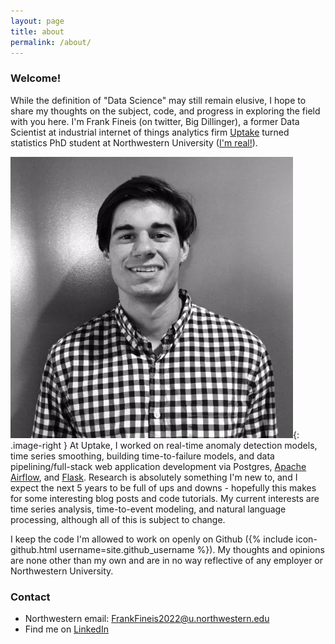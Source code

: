 ```yaml
---
layout: page
title: about
permalink: /about/
---
```


### Welcome!

While the definition of "Data Science" may still remain elusive, I hope to share my thoughts on the subject, code, and progress in exploring the field with you here. I'm Frank Fineis (on twitter, Big Dillinger), a former Data Scientist at industrial internet of things analytics firm [Uptake](https://uptake.com/) turned statistics PhD student at Northwestern University ([I'm real!](http://www.statistics.northwestern.edu/people/graduate-students/)). 

![me](/images/ffineis_headshot.png){: .image-right } At Uptake, I worked on real-time anomaly detection models, time series smoothing, building time-to-failure models, and data pipelining/full-stack web application development via Postgres, [Apache Airflow](https://github.com/apache/incubator-airflow), and [Flask](http://flask.pocoo.org/). Research is absolutely something I'm new to, and I expect the next 5 years to be full of ups and downs - hopefully this makes for some interesting blog posts and code tutorials. My current interests are time series analysis, time-to-event modeling, and natural language processing, although all of this is subject to change.

I keep the code I'm allowed to work on openly on Github ({% include icon-github.html username=site.github_username %}). My thoughts and opinions are none other than my own and are in no way reflective of any employer or Northwestern University.

### Contact

- Northwestern email: <FrankFineis2022@u.northwestern.edu>
- Find me on [LinkedIn](http://bit.ly/2vW5kt5)

